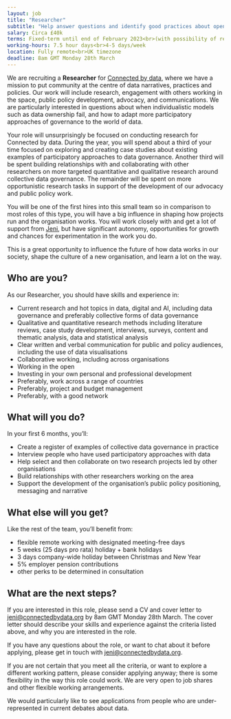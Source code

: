 ```yaml
---
layout: job
title: "Researcher"
subtitle: "Help answer questions and identify good practices about open, collective and participatory data governance"
salary: Circa £40k
terms: Fixed-term until end of February 2023<br>(with possibility of renewal)
working-hours: 7.5 hour days<br>4-5 days/week
location: Fully remote<br>UK timezone
deadline: 8am GMT Monday 28th March
---
```

We are recruiting a **Researcher** for [Connected by data](https://connectedbydata.org), where we have a mission to put community at the centre of data narratives, practices and policies. Our work will include research, engagement with others working in the space, public policy development, advocacy, and communications. We are particularly interested in questions about when individualistic models such as data ownership fail, and how to adapt more participatory approaches of governance to the world of data.

Your role will unsurprisingly be focused on conducting research for Connected by data. During the year, you will spend about a third of your time focused on exploring and creating case studies about existing examples of participatory approaches to data governance. Another third will be spent building relationships with and collaborating with other researchers on more targeted quantitative and qualitative research around collective data governance. The remainder will be spent on more opportunistic research tasks in support of the development of our advocacy and public policy work.

You will be one of the first hires into this small team so in comparison to most roles of this type, you will have a big influence in shaping how projects run and the organisation works. You will work closely with and get a lot of support from [Jeni](https://connectedbydata.org/team/jeni-tennison), but have significant autonomy, opportunities for growth and chances for experimentation in the work you do.

This is a great opportunity to influence the future of how data works in our society, shape the culture of a new organisation, and learn a lot on the way.

## Who are you?

As our Researcher, you should have skills and experience in:

* Current research and hot topics in data, digital and AI, including data governance and preferably collective forms of data governance
* Qualitative and quantitative research methods including literature reviews, case study development, interviews, surveys, content and thematic analysis, data and statistical analysis
* Clear written and verbal communication for public and policy audiences, including the use of data visualisations
* Collaborative working, including across organisations
* Working in the open
* Investing in your own personal and professional development
* Preferably, work across a range of countries
* Preferably, project and budget management
* Preferably, with a good network

## What will you do?

In your first 6 months, you’ll:

* Create a register of examples of collective data governance in practice
* Interview people who have used participatory approaches with data
* Help select and then collaborate on two research projects led by other organisations
* Build relationships with other researchers working on the area
* Support the development of the organisation’s public policy positioning, messaging and narrative

## What else will you get?

Like the rest of the team, you’ll benefit from:

* flexible remote working with designated meeting-free days
* 5 weeks (25 days pro rata) holiday + bank holidays
* 3 days company-wide holiday between Christmas and New Year
* 5% employer pension contributions
* other perks to be determined in consultation

## What are the next steps?

If you are interested in this role, please send a CV and cover letter to [jeni@connectedbydata.org](mailto:jeni@connectedbydata.org) by 8am GMT Monday 28th March. The cover letter should describe your skills and experience against the criteria listed above, and why you are interested in the role.

If you have any questions about the role, or want to chat about it before applying, please get in touch with [jeni@connectedbydata.org](mailto:jeni@connectedbydata.org).

If you are not certain that you meet all the criteria, or want to explore a different working pattern, please consider applying anyway; there is some flexibility in the way this role could work. We are very open to job shares and other flexible working arrangements.

We would particularly like to see applications from people who are under-represented in current debates about data.
